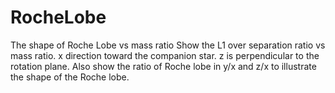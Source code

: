 # RocheLobe
The shape of Roche Lobe vs mass ratio
Show the L1 over separation ratio vs mass ratio. 
x direction toward the companion star. z is perpendicular to the rotation plane. 
Also show the ratio of Roche lobe in y/x and z/x to illustrate the shape of the Roche lobe.
